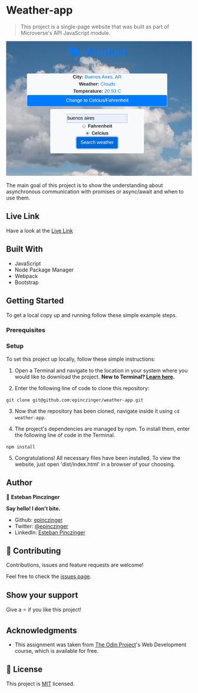 # Weather-app

> This project is a single-page website that was built as part of Microverse's API JavaScript module.

![screenshot](./screenshot.png)

The main goal of this project is to show the understanding about asynchronous communication with promises or async/await and when to use them.


## Live Link

Have a look at the [Live Link](https://raw.githack.com/epinczinger/weather-app/feature/interface/dist/index.html)

## Built With

- JavaScript
- Node Package Manager
- Webpack
- Bootstrap

## Getting Started

To get a local copy up and running follow these simple example steps.

### Prerequisites

### Setup

To set this project up locally, follow these simple instructions:

1. Open a Terminal and navigate to the location in your system where you would like to download the project. **New to Terminal? [Learn here](https://www.freecodecamp.org/news/conquering-the-command-line-f85f5e46c07c/).**

2. Enter the following line of code to clone this repository:

`git clone git@github.com:epinczinger/weather-app.git`

3. Now that the repository has been cloned, navigate inside it using `cd weather-app`.

4. The project's dependencies are managed by npm. To install them, enter the following line of code in the Terminal.

`npm install`

5. Congratulations! All necessary files have been installed. To view the website, just open 'dist/index.html' in a browser of your choosing.

## Author

👤 **Esteban Pinczinger**

  **Say hello! I don't bite.**

- Github: [epinczinger](https://github.com/epinczinger)
- Twitter: [@epinczinger](https://twitter.com/epinczinger)
- LinkedIn: [Esteban Pinczinger](https://www.linkedin.com/in/esteban-pinczinger)

## 🤝 Contributing

Contributions, issues and feature requests are welcome!

Feel free to check the [issues page](issues/).

## Show your support

Give a ⭐️ if you like this project!

## Acknowledgments

- This assignment was taken from [The Odin Project](https://www.theodinproject.com/courses/javascript/lessons/weather-app)'s Web Development course, which is available for free.

## 📝 License

This project is [MIT](lic.url) licensed.
